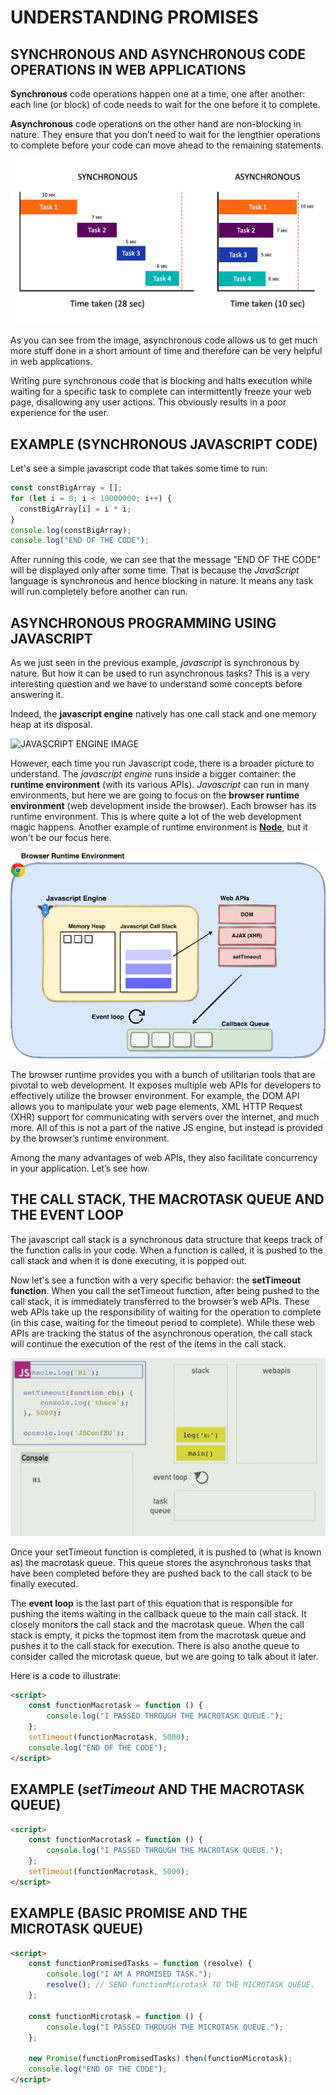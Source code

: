 # UNDERSTANDING PROMISES

## SYNCHRONOUS AND ASYNCHRONOUS CODE OPERATIONS IN WEB APPLICATIONS

**Synchronous** code operations happen one at a time, one after another: each line (or block) of code needs to wait for the one before it to complete.

**Asynchronous** code operations on the other hand are non-blocking in nature. They ensure that you don’t need to wait for the lengthier operations to complete before your code can move ahead to the remaining statements.

![SYNCHRONOUS VERSUS ASYNCHRONOUS IMAGE](./folderImages/fileSynchronousVersusAsynchronous.png)

As you can see from the image, asynchronous code allows us to get much more stuff done in a short amount of time and therefore can be very helpful in web applications.

Writing pure synchronous code that is blocking and halts execution while waiting for a specific task to complete can intermittently freeze your web page, disallowing any user actions. This obviously results in a poor experience for the user.

## EXAMPLE (SYNCHRONOUS JAVASCRIPT CODE)

Let's see a simple javascript code that takes some time to run:

```javascript
const constBigArray = [];
for (let i = 0; i < 10000000; i++) {
  constBigArray[i] = i * i;
}
console.log(constBigArray);
console.log("END OF THE CODE");
```

After running this code, we can see that the message "END OF THE CODE" will be displayed only after some time. That is because the _JavaScript_ language is synchronous and hence blocking in nature. It means any task will run completely before another can run.

## ASYNCHRONOUS PROGRAMMING USING JAVASCRIPT

As we just seen in the previous example, _javascript_ is synchronous by nature. But how it can be used to run asynchronous tasks? This is a very interesting question and we have to understand some concepts before answering it.

Indeed, the **javascript engine** natively has one call stack and one memory heap at its disposal.

![JAVASCRIPT ENGINE IMAGE](./fileJavascriptEngine.png)

However, each time you run Javascript code, there is a broader picture to understand. The _javascript engine_ runs inside a bigger container: the **runtime environment** (with its various APIs). _Javascript_ can run in many environments, but here we are going to focus on the **browser runtime environment** (web development inside the browser). Each browser has its runtime environment. This is where quite a lot of the web development magic happens. Another example of runtime environment is [**Node**](https://nodejs.org/), but it won't be our focus here.

![BROWSER RUNTIME ENVIRONMENT IMAGE](./folderImages/fileBrowserRuntimeEnvironment.png)

The browser runtime provides you with a bunch of utilitarian tools that are pivotal to web development. It exposes multiple web APIs for developers to effectively utilize the browser environment. For example, the DOM API allows you to manipulate your web page elements, XML HTTP Request (XHR) support for communicating with servers over the internet, and much more. All of this is not a part of the native JS engine, but instead is provided by the browser’s runtime environment.

Among the many advantages of web APIs, they also facilitate concurrency in your application. Let’s see how.

## THE CALL STACK, THE MACROTASK QUEUE AND THE EVENT LOOP

The javascript call stack is a synchronous data structure that keeps track of the function calls in your code. When a function is called, it is pushed to the call stack and when it is done executing, it is popped out.

Now let's see a function with a very specific behavior: the **setTimeout function**. When you call the setTimeout function, after being pushed to the call stack, it is immediately transferred to the browser’s web APIs. These web APIs take up the responsibility of waiting for the operation to complete (in this case, waiting for the timeout period to complete). While these web APIs are tracking the status of the asynchronous operation, the call stack will continue the execution of the rest of the items in the call stack.

![SETTIMEOUT ILUSTRATION](./folderImages/fileSettimeoutIllustration.gif)

Once your setTimeout function is completed, it is pushed to (what is known as) the macrotask queue. This queue stores the asynchronous tasks that have been completed before they are pushed back to the call stack to be finally executed.

The **event loop** is the last part of this equation that is responsible for pushing the items waiting in the callback queue to the main call stack. It closely monitors the call stack and the macrotask queue. When the call stack is empty, it picks the topmost item from the macrotask queue and pushes it to the call stack for execution. There is also anothe queue to consider called the microtask queue, but we are going to talk about it later.

Here is a code to illustrate:

```html
<script>
    const functionMacrotask = function () {
        console.log("I PASSED THROUGH THE MACROTASK QUEUE.");
    };
    setTimeout(functionMacrotask, 5000);
    console.log("END OF THE CODE");
</script>
```

<!-- ## EXAMPLE (CODE THAT TAKES SOME TIME TO RUN PLACED INSIDE A FUNCTION)

Now, lets see how we can run this code several times, putting it inside a function:

```html
<script>
    const functionBigArray = function () {
        const constBigArray = [];
        for (let i = 0; i < 10000000; i++) {
            constBigArray[i] = i * i;
        }
        return constBigArray;
    };
    console.log(functionBigArray());
    console.log(functionBigArray());
    console.log("END OF THE CODE");
</script>

Once again, we can notice the blocking nature of javascript. -->

## EXAMPLE (_setTimeout_ AND THE MACROTASK QUEUE)



```html
<script>
    const functionMacrotask = function () {
        console.log("I PASSED THROUGH THE MACROTASK QUEUE.");
    };
    setTimeout(functionMacrotask, 5000);
</script>
```

## EXAMPLE (BASIC PROMISE AND THE MICROTASK QUEUE)

```html
<script>
    const functionPromisedTasks = function (resolve) {
        console.log("I AM A PROMISED TASK.");
        resolve(); // SEND functionMicrotask TO THE MICROTASK QUEUE.
    };

    const functionMicrotask = function () {
        console.log("I PASSED THROUGH THE MICROTASK QUEUE.");
    };

    new Promise(functionPromisedTasks).then(functionMicrotask);
    console.log("END OF THE CODE");
</script>
```

<!-- <script>
	// BASIC PROMISE RESULT
	const constPromiseResult = new Promise(function (resolve) {
		console.log("I AM INSIDE THE PROMISE.");
		resolve();
	}).then(function () {
		console.log("I PASSED THROUGH THE MICROTASK QUEUE.");
	});
	console.log(constPromiseResult);
	console.log("END OF THE CODE");
	/////
</script>
<button onclick="console.log(constPromiseResult);">CHECK PROMISE STATUS</button> -->

<!-- <script>
	// WITH A PROMISE CONTAINING JAVASCRIPT
	const constMyPromise = new Promise(function (resolve) {
		const constBigArray = [];
		for (let i = 0; i < 10000000; i++) {
			constBigArray[i] = i * i;
		}
		resolve();
		console.log("I AM AT THE END OF THE PROMISE.");
	}).then(function() {
		console.log("I PASSED THROUGH THE MICROTASK QUEUE.");
		return "I AM THE PROMISE RETURN";
	});
	console.log("END OF THE CODE");
	/////
</script>
<button onclick="console.log(constMyPromise);">CHECK PROMISE STATUS</button> -->

<!-- <script>
	new Promise(function (resolve) {
		setTimeout(() => {
			resolve("RESOLVE RESULT");
		}, 5000);
	}).then(function (argWhatWasResolved) {
		console.log(argWhatWasResolved);
		return "PROMISE RESULT";
	});
	console.log("END OF THE CODE");
</script> -->

<!-- <script>
	// FUNCTION THAT RETURNS A PROMISE
	const functionFunctionThatReturnsAPromise = function () {
		const constPromise = new Promise(function (resolve) {
			const constBigArray = [];
			for (let i = 0; i < 10000000; i++) {
				constBigArray[i] = i * i;
			}
			resolve(constBigArray);
		}).then(function (argWhatWasResolved) {
			return argWhatWasResolved;
		});
		return constPromise;
	};
	const constMyFirstPromise = functionFunctionThatReturnsAPromise();
	const constMySecondPromise = functionFunctionThatReturnsAPromise();
	console.log(constMyFirstPromise);
	console.log(constMySecondPromise);
	console.log("END OF THE CODE");
	/////
</script>
<button onclick="console.log(constMyFirstPromise);">CHECK FIRST PROMISE STATUS</button>
<button onclick="console.log(constMySecondPromise);">CHECK SECOND PROMISE STATUS</button> -->

<script>
	// const functionAsynchronousFunction = async function () {
	// 	const constMyPromise = new Promise(function (resolve) {
	// 		const constBigArray = [];
	// 		for (let i = 0; i < 10000000; i++) {
	// 			constBigArray[i] = i * i;
	// 		}
	// 		resolve(constBigArray);
	// 	});
	// 	const bb = await constMyPromise;
	// 	return `THE THIRD ELEMENT OF THE ARRAY IS ${bb[3]}`;
	// };
	// const constMyPromise = aa();

	// // WITH ASYNCHRONOUS FUNCTION
	// const functionAsyncFunction = async function () {
	// 	const constBigArray = [];
	// 	for (let i = 0; i < 100000000; i++) {
	// 		constBigArray[i] = i ^ 2;
	// 	}
	// 	return constBigArray;
	// };
	// const constMyPromise = functionAsyncFunction();
	// console.log(constMyPromise);
	// console.log("END OF THE CODE");
	// /////

	//const bb = fetch("https://cdn.jsdelivr.net/gh/akabab/superhero-api@0.3.0/api/id/1.json");
</script>

<!-- <button onclick="console.log(constMyPromise);">CHECK PROMISE STATUS</button> -->

